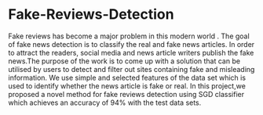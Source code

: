 # Fake-Reviews-Detection
Fake reviews has become a major problem in this modern world . The goal of fake news detection is to classify the real and fake news articles. In order to attract the readers, social media and news article writers publish the fake news.The purpose of the work is to come up with a solution that can be utilised by users to detect and filter out sites containing fake and misleading information. We use simple and selected features of the data set which is used to identify whether the news article is fake or real. In this project,we proposed a novel method for fake reviews detection using SGD classifier which achieves an accuracy of 94% with the test data sets.
